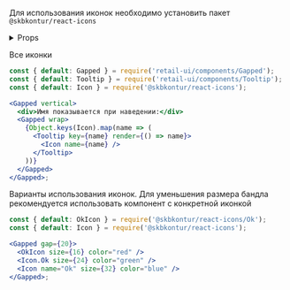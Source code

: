 Для использования иконок необходимо установить пакет `@skbkontur/react-icons`

<details><summary>Props</summary>

```ts
type IconProps = {
  color?: string;
  name: IconName;
  size?: number | string;
};

type IconName =
  | 'Menu'
  | 'Add'
  | 'ArchivePack'
  | 'ArchiveUnpack'
  | 'Attach'
  | 'Baby'
  | 'Backward'
  | 'BarcodeScanner'
  | 'Briefcase'
  | 'Calculator'
  | 'Calendar'
  | 'Card'
  | 'Certificate'
  | 'Clear'
  | ... 218 more ...
  | 'Infiniti';
```

</details>

Все иконки

```jsx
const { default: Gapped } = require('retail-ui/components/Gapped');
const { default: Tooltip } = require('retail-ui/components/Tooltip');
const { default: Icon } = require('@skbkontur/react-icons');

<Gapped vertical>
  <div>Имя показывается при наведении:</div>
  <Gapped wrap>
    {Object.keys(Icon).map(name => (
      <Tooltip key={name} render={() => name}>
        <Icon name={name} />
      </Tooltip>
    ))}
  </Gapped>
</Gapped>;
```

Варианты использования иконок.
Для уменьшения размера бандла рекомендуется использовать компонент с конкретной иконкой

```jsx
const { default: OkIcon } = require('@skbkontur/react-icons/Ok');
const { default: Icon } = require('@skbkontur/react-icons');

<Gapped gap={20}>
  <OkIcon size={16} color="red" />
  <Icon.Ok size={24} color="green" />
  <Icon name="Ok" size={32} color="blue" />
</Gapped>;
```
